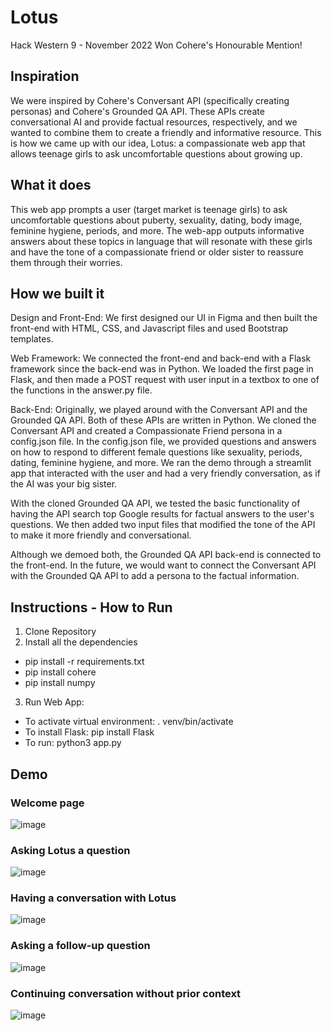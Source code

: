 # Lotus
Hack Western 9 - November 2022
Won Cohere's Honourable Mention!

## Inspiration
We were inspired by Cohere's Conversant API (specifically creating personas) and Cohere's Grounded QA API. These APIs create conversational AI and provide factual resources, respectively, and we wanted to combine them to create a friendly and informative resource. This is how we came up with our idea, Lotus: a compassionate web app that allows teenage girls to ask uncomfortable questions about growing up.

## What it does
This web app prompts a user (target market is teenage girls) to ask uncomfortable questions about puberty, sexuality, dating, body image, feminine hygiene, periods, and more. The web-app outputs informative answers about these topics in language that will resonate with these girls and have the tone of a compassionate friend or older sister to reassure them through their worries.

## How we built it
Design and Front-End: We first designed our UI in Figma and then built the front-end with HTML, CSS, and Javascript files and used Bootstrap templates.

Web Framework: We connected the front-end and back-end with a Flask framework since the back-end was in Python. We loaded the first page in Flask, and then made a POST request with user input in a textbox to one of the functions in the answer.py file.

Back-End: Originally, we played around with the Conversant API and the Grounded QA API. Both of these APIs are written in Python. We cloned the Conversant API and created a Compassionate Friend persona in a config.json file. In the config.json file, we provided questions and answers on how to respond to different female questions like sexuality, periods, dating, feminine hygiene, and more. We ran the demo through a streamlit app that interacted with the user and had a very friendly conversation, as if the AI was your big sister.

With the cloned Grounded QA API, we tested the basic functionality of having the API search top Google results for factual answers to the user's questions. We then added two input files that modified the tone of the API to make it more friendly and conversational.

Although we demoed both, the Grounded QA API back-end is connected to the front-end. In the future, we would want to connect the Conversant API with the Grounded QA API to add a persona to the factual information.

## Instructions - How to Run
1. Clone Repository
2. Install all the dependencies
- pip install -r requirements.txt
- pip install cohere
- pip install numpy

3. Run Web App:
- To activate virtual environment: . venv/bin/activate
- To install Flask: pip install Flask
- To run: python3 app.py

## Demo
### Welcome page
![image](https://github.com/Renali01/lotus2/assets/59395990/1f4be040-7f5f-4621-ba58-529405c8958c)

### Asking Lotus a question
![image](https://github.com/Renali01/lotus2/assets/59395990/e2de3df2-c2d8-41f6-a9db-0094c8d0fbf2)

### Having a conversation with Lotus
![image](https://github.com/Renali01/lotus2/assets/59395990/e2687d8a-2e71-44fd-9b5e-aafeac034ed6)

### Asking a follow-up question
![image](https://github.com/Renali01/lotus2/assets/59395990/5fce6287-a33c-457f-af71-19b0422bb7b2)

### Continuing conversation without prior context
![image](https://github.com/Renali01/lotus2/assets/59395990/fff315d8-e135-4a71-a415-b6b4639485d5)

